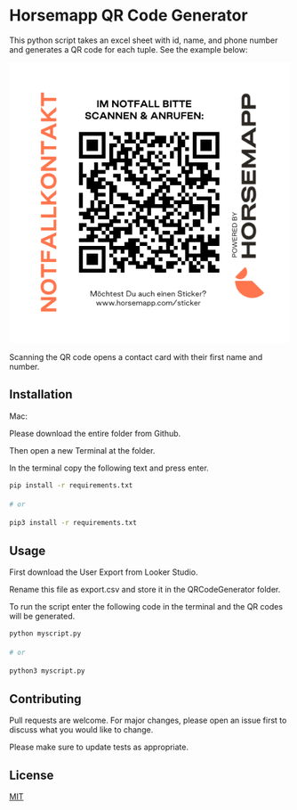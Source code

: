 # Horsemapp QR Code Generator

This python script takes an excel sheet with id, name, and phone number and generates
a QR code for each tuple. See the example below:

![](images/sample.png)

Scanning the QR code opens a contact card with their first name and number. 

## Installation

Mac: 

Please download the entire folder from Github.

Then open a new Terminal at the folder.

In the terminal copy the following text and press enter.

```bash
pip install -r requirements.txt

# or 

pip3 install -r requirements.txt
```

## Usage

First download the User Export from Looker Studio.

Rename this file as export.csv and store it in the QRCodeGenerator folder.

To run the script enter the following code in the terminal and the QR codes 
will be generated.

```bash
python myscript.py

# or 

python3 myscript.py
```

## Contributing

Pull requests are welcome. For major changes, please open an issue first
to discuss what you would like to change.

Please make sure to update tests as appropriate.

## License

[MIT](https://choosealicense.com/licenses/mit/)